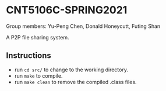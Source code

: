 # CNT5106C-SPRING2021
Group members: Yu-Peng Chen, Donald Honeycutt, Futing Shan

A P2P file sharing system.

## Instructions

* run ```cd src/``` to change to the working directory.
* run ```make``` to compile.
* run ```make clean``` to remove the compiled .class files.
